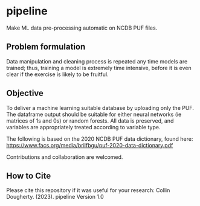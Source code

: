 # pipeline
Make ML data pre-processing automatic on NCDB PUF files.

## Problem formulation 
Data manipulation and cleaning process is repeated any time models are trained; thus, training a model is extremely time intensive, before it is even clear if the exercise is likely to be fruitful. 

## Objective
To deliver a machine learning suitable database by uploading only the PUF. The dataframe output should be suitable for either 
neural networks (ie matrices of 1s and 0s) or random forests. All data is preserved, and variables are appropriately treated according to variable type.

The following is based on the 2020 NCDB PUF data dictionary, found here: https://www.facs.org/media/brilfbgu/puf-2020-data-dictionary.pdf

Contributions and collaboration are welcomed.

## How to Cite
Please cite this repository if it was useful for your research:
Collin Dougherty. (2023). pipeline Version 1.0